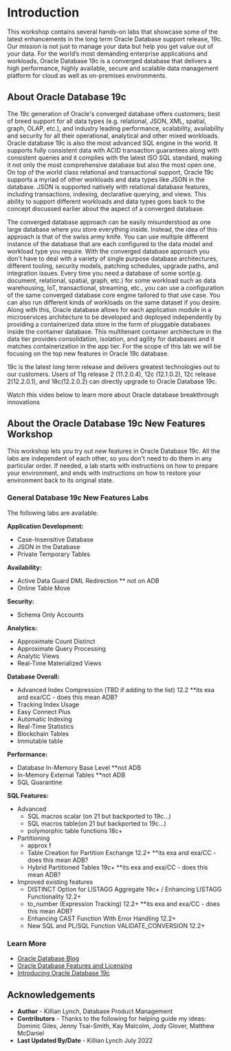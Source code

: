 # Introduction

This workshop contains several hands-on labs that showcase some of the latest enhancements in the long term Oracle Database support release, 19c. Our mission is not just to manage your data but help you get value out of your data. For the world’s most demanding enterprise applications and workloads, Oracle Database 19c is a converged database that delivers a high performance, highly available, secure and scalable data management platform for cloud as well as on-premises environments.

## About Oracle Database 19c

The 19c generation of Oracle's converged database offers customers; best of breed support for all data types (e.g. relational, JSON, XML, spatial, graph, OLAP, etc.), and industry leading performance, scalability, availability and security for all their operational, analytical and other mixed workloads. Oracle database 19c is also the most advanced SQL engine in the world. It supports fully consistent data with ACID transaction guarantees along with consistent queries and it complies with the latest ISO SQL standard, making it not only the most comprehensive database but also the most open one. On top of the world class relational and transactional support, Oracle 19c supports a myriad of other workloads and data types like JSON in the database. JSON is supported natively with relational database features, including transactions, indexing, declarative querying, and views. This ability to support different workloads and data types goes back to the concept discussed earlier about the aspect of a converged database.

The converged database approach can be easily misunderstood as one large database where you store everything inside. Instead, the idea of this approach is that of the swiss army knife. You can use multiple different instance of the database that are each configured to the data model and workload type you require. With the converged database approach you don't have to deal with a variety of single purpose database architectures, different tooling, security models, patching schedules, upgrade paths, and integration issues. Every time you need a database of some sort(e.g. document, relational, spatial, graph, etc.) for some workload such as data warehousing, IoT, transactional, streaming, etc., you can use a configuration of the same converged database core engine tailored to that use case. You can also run different kinds of workloads on the same dataset if you desire. Along with this, Oracle database allows for each application module in a microservices architecture to be developed and deployed independently by providing a containerized data store in the form of pluggable databases inside the container database. This multitenant container architecture in the data tier provides consolidation, isolation, and agility for databases and it matches containerization in the app tier. For the scope of this lab we will be focusing on the top new features in Oracle 19c database.

19c is the latest long term release and delivers greatest technologies out to our customers. Users of 11g release 2 (11.2.0.4), 12c (12.1.0.2), 12c release 2(12.2.0.1), and 18c(12.2.0.2) can directly upgrade to Oracle Database 19c.

Watch this video below to learn more about Oracle database breakthrough innovations
[](youtube:recR8UR13o8)

## About the Oracle Database 19c New Features Workshop

This workshop lets you try out new features in Oracle Database 19c. All the labs are independent of each other, so you don't need to do them in any particular order. If needed, a lab starts with instructions on how to prepare your environment, and ends with instructions on how to restore your environment back to its original state.

### General Database 19c New Features Labs

The following labs are available:


**Application Development:**
- Case-Insensitive Database
- JSON in the Database
- Private Temporary Tables

**Availability:**
- Active Data Guard DML Redirection ** not on ADB
- Online Table Move

**Security:**
- Schema Only Accounts

**Analytics:**
- Approximate Count Distinct
- Approximate Query Processing
- Analytic Views
- Real-Time Materialized Views

**Database Overall:**
- Advanced Index Compression (TBD if adding to the list) 12.2 **its exa and exa/CC - does this mean ADB?
- Tracking Index Usage
- Easy Connect Plus
- Automatic Indexing
- Real-Time Statistics
- Blockchain Tables
- Immutable table

**Performance:**
- Database In-Memory Base Level **not ADB
- In-Memory External Tables **not ADB
- SQL Quarantine

**SQL Features:**
- Advanced
  - SQL macros scalar (on 21 but backported to 19c...)
  - SQL macros table(on 21 but backported to 19c...)
  - polymorphic table functions 18c+
- Partitioning
  - approx **!**
  - Table Creation for Partition Exchange 12.2+ **its exa and exa/CC - does this mean ADB?
  - Hybrid Partitioned Tables 19c+ **its exa and exa/CC - does this mean ADB?
- Improved existing features
  - DISTINCT Option for LISTAGG Aggregate 19c+ / Enhancing LISTAGG Functionality 12.2+
  - to_number (Expression Tracking) 12.2+ **its exa and exa/CC - does this mean ADB?
  - Enhancing CAST Function With Error Handling 12.2+
  - New SQL and PL/SQL Function VALIDATE_CONVERSION 12.2+


### Learn More

* [Oracle Database Blog](http://blogs.oracle.com/database)
* [Oracle Database Features and Licensing](https://apex.oracle.com/database-features/)
* [Introducing Oracle Database 19c](https://www.oracle.com/a/tech/docs/database19c-wp.pdf)

## Acknowledgements
* **Author** - Killian Lynch, Database Product Management
* **Contributors** - Thanks to the following for helping guide my ideas: Dominic Giles, Jenny Tsai-Smith, Kay Malcolm, Jody Glover, Matthew McDaniel
* **Last Updated By/Date** - Killian Lynch July 2022

